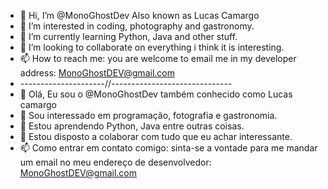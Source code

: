 - 👋 Hi, I’m @MonoGhostDev Also known as Lucas Camargo
- 👀 I’m interested in coding, photography and gastronomy.
- 🌱 I’m currently learning Python, Java and other stuff.
- 💞️ I’m looking to collaborate on everything i think it is interesting.
- 📫 How to reach me: you are welcome to email me in my developer address: MonoGhostDEV@gmail.com
- ---------------------//------------------------------
- 👋 Olá, Eu sou o @MonoGhostDev também conhecido como Lucas camargo
- 👀 Sou interessado em programação, fotografia e gastronomia.
- 🌱 Estou aprendendo Python, Java entre outras coisas.
- 💞️ Estou disposto a colaborar com tudo que eu achar interessante.
- 📫 Como entrar em contato comigo: sinta-se a vontade para me mandar um email no meu endereço de desenvolvedor: MonoGhostDEV@gmail.com

<!---
MonoGhostDev/MonoGhostDev is a ✨ special ✨ repository because its `README.md` (this file) appears on your GitHub profile.
You can click the Preview link to take a look at your changes.
--->

